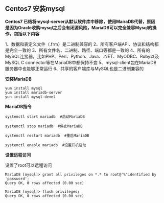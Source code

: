 ## Centos7 安装mysql

**Centos7 已结将mysql-server从默认软件库中移除，使用MairaDB代替，原因是因为Oracle收购mysql之后会有闭源风险，MariaDB可以完全兼容Mysql的操作，包括以下内容**

1、数据和表定义文件（.frm）是二进制兼容的
2、所有客户端API、协议和结构都是完全一致的
3、所有文件名、二进制、路径、端口等都是一致的
4、所有的MySQL连接器，比如PHP、Perl、Python、Java、.NET、MyODBC、Ruby以及MySQL C connector等在MariaDB中都保持不变
5、mysql-client包在MariaDB服务器中也能够正常运行
6、共享的客户端库与MySQL也是二进制兼容的

**安装MariaDB**
```
yum install mysql
yum install mariadb-server
yun install mysql-devel
```
 
**MariaDB指令**

```
systemctl start mariadb  #启动MariaDB

systemctl stop mariadb  #停止MariaDB

systemctl restart mariadb  #重启MariaDB

systemctl enable mariadb  #设置开机启动
```

**设置远程访问**

设置了root可以远程访问

```
MariaDB [mysql]> grant all privileges on *.* to root@'%'identified by 'password';
Query OK, 0 rows affected (0.00 sec)

MariaDB [mysql]> flush privileges;
Query OK, 0 rows affected (0.00 sec)
```

